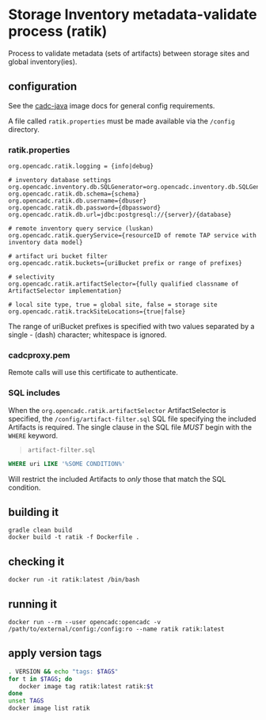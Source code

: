 # Storage Inventory metadata-validate process (ratik)

Process to validate metadata (sets of artifacts) between storage sites and global inventory(ies).

## configuration
See the [cadc-java](https://github.com/opencadc/docker-base/tree/master/cadc-java) image docs for general config requirements.

A file called `ratik.properties` must be made available via the `/config` directory.

### ratik.properties
```
org.opencadc.ratik.logging = {info|debug}

# inventory database settings
org.opencadc.inventory.db.SQLGenerator=org.opencadc.inventory.db.SQLGenerator
org.opencadc.ratik.db.schema={schema}
org.opencadc.ratik.db.username={dbuser}
org.opencadc.ratik.db.password={dbpassword}
org.opencadc.ratik.db.url=jdbc:postgresql://{server}/{database}

# remote inventory query service (luskan)
org.opencadc.ratik.queryService={resourceID of remote TAP service with inventory data model}

# artifact uri bucket filter
org.opencadc.ratik.buckets={uriBucket prefix or range of prefixes}

# selectivity
org.opencadc.ratik.artifactSelector={fully qualified classname of ArtifactSelector implementation}

# local site type, true = global site, false = storage site
org.opencadc.ratik.trackSiteLocations={true|false}
```
The range of uriBucket prefixes is specified with two values separated by a single - (dash) character; whitespace is ignored.

### cadcproxy.pem
Remote calls will use this certificate to authenticate.

### SQL includes
When the `org.opencadc.ratik.artifactSelector` ArtifactSelector is specified, the `/config/artifact-filter.sql` SQL file specifying the included Artifacts is required.
The single clause in the SQL file *MUST* begin with the `WHERE` keyword.

> `artifact-filter.sql`
```sql
WHERE uri LIKE '%SOME CONDITION%'
```

Will restrict the included Artifacts to _only_ those that match the SQL condition.


## building it
```
gradle clean build
docker build -t ratik -f Dockerfile .
```

## checking it
```
docker run -it ratik:latest /bin/bash
```

## running it
```
docker run --rm --user opencadc:opencadc -v /path/to/external/config:/config:ro --name ratik ratik:latest
```

## apply version tags
```bash
. VERSION && echo "tags: $TAGS" 
for t in $TAGS; do
   docker image tag ratik:latest ratik:$t
done
unset TAGS
docker image list ratik
```
